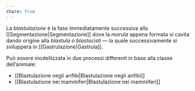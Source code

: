 ```yaml
---
share: true
---
```

La *blastulazione* è la fase immediatamente successiva alla [[Segmentazione|Segmentazione]] dove la *morula* appena formata si cavita dando origine alla *blastula* o *blastocisti* — la quale successivamente si svilupperà in [[Gastrulazione|Gastrula]].

Può essere modellizzata in due processi differenti in base alla classe dell’animale:
- [[Blastulazione negli anfibi|Blastulazione negli anfibi]]
- [[Blastulazione nei mammiferi|Blastulazione nei mammiferi]]